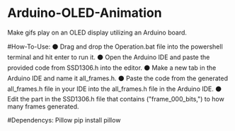 # Arduino-OLED-Animation
Make gifs play on an OLED display utilizing an Arduino board.

#How-To-Use:
⚫ Drag and drop the Operation.bat file into the powershell terminal and hit enter to run it.
⚫ Open the Arduino IDE and paste the provided code from SSD1306.h into the editor.
⚫ Make a new tab in the Arduino IDE and name it all_frames.h.
⚫ Paste the code from the generated all_frames.h file in your IDE into the all_frames.h file in the Arduino IDE.
⚫ Edit the part in the SSD1306.h file that contains ("frame_000_bits,") to how many frames generated.

#Dependencys:
Pillow
pip install pillow
